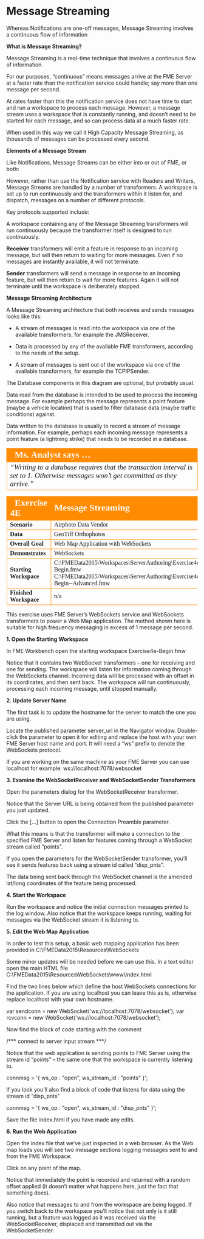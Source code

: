 # Message Streaming

Whereas Notifications are one-off messages, Message Streaming involves a continuous flow of information

**What is Message Streaming?**

Message Streaming is a real-time technique that involves a continuous flow of information.

For our purposes, “continuous” means messages arrive at the FME Server at a faster rate than the notification service could handle; say more than one message per second.

At rates faster than this the notification service does not have time to start and run a workspace to process each message. However, a message stream uses a workspace that is constantly running, and doesn’t need to be started for each message, and so can process data at a much faster rate.

When used in this way we call it High Capacity Message Streaming, as thousands of messages can be processed every second.

**Elements of a Message Stream**

Like Notifications, Message Streams can be either into or out of FME, or both:

However, rather than use the Notification service with Readers and Writers, Message Streams are handled by a number of transformers. A workspace is set up to run continuously and the transformers within it listen for, and dispatch, messages on a number of different protocols.

Key protocols supported include:

A workspace containing any of the Message Streaming transformers will run continuously because the transformer itself is designed to run continuously.

**Receiver** transformers will emit a feature in response to an incoming message, but will then return to waiting for more messages. Even if no messages are instantly available, it will not terminate.

**Sender** transformers will send a message in response to an incoming feature, but will then return to wait for more features. Again it will not terminate until the workspace is deliberately stopped.

**Message Streaming Architecture**

A Message Streaming architecture that both receives and sends messages looks like this:

- A stream of messages is read into the workspace via one of the available transformers, for example the JMSReceiver.

- Data is processed by any of the available FME transformers, according to the needs of the setup.

- A stream of messages is sent out of the workspace via one of the available transformers, for example the TCPIPSender.

The Database components in this diagram are optional, but probably usual.

Data read from the database is intended to be used to process the incoming message. For example perhaps the message represents a point feature (maybe a vehicle location) that is used to filter database data (maybe traffic conditions) against.

Data written to the database is usually to record a stream of message information. For example, perhaps each incoming message represents a point feature (a lightning strike) that needs to be recorded in a database.

<table style="border-spacing: 0px">
<tr>
<td style="vertical-align:middle;background-color:darkorange;border: 2px solid darkorange">
<i class="fa fa-quote-left fa-lg fa-pull-left fa-fw" style="color:white;padding-right: 12px;vertical-align:text-top"></i>
<span style="color:white;font-size:x-large;font-weight: bold;font-family:serif">Ms. Analyst says …</span>
</td>
</tr>

<tr>
<td style="border: 1px solid darkorange">
<span style="font-family:serif; font-style:italic; font-size:larger">
“Writing to a database requires that the transaction interval is set
to 1. Otherwise messages won’t get committed as they arrive.”
</span>
</td>
</tr>
</table>

<table style="border-spacing: 0px;border-collapse: collapse;font-family:serif">
<tr>
<td style="vertical-align:middle;background-color:darkorange;border: 2px solid darkorange">
<i class="fa fa-cogs fa-lg fa-pull-left fa-fw" style="color:white;padding-right: 12px;vertical-align:text-top"></i>
<span style="color:white;font-size:x-large;font-weight: bold">Exercise 4E </span>
</td>
<td style="border: 2px solid darkorange;background-color:darkorange;color:white">
<span style="color:white;font-size:x-large;font-weight: bold">Message
Streaming</span>
</td>
</tr>

<tr>
<td style="border: 1px solid darkorange; font-weight: bold">Scenario</td>
<td style="border: 1px solid darkorange">Airphoto Data Vendor</td>
</tr>

<tr>
<td style="border: 1px solid darkorange; font-weight: bold">Data</td>
<td style="border: 1px solid darkorange">GeoTiff Orthophotos</td>
</tr>

<tr>
<td style="border: 1px solid darkorange; font-weight: bold">Overall Goal</td>
<td style="border: 1px solid darkorange">Web
Map
Application
with
WebSockets</td>
</tr>

<tr>
<td style="border: 1px solid darkorange; font-weight: bold">Demonstrates</td>
<td style="border: 1px solid darkorange">WebSockets</td>
</tr>

<tr>
<td style="border: 1px solid darkorange; font-weight: bold">Starting Workspace</td>
<td style="border: 1px solid darkorange">C:\FMEData2015\Workspaces\ServerAuthoring\Exercise4e-­‐Begin.fmw
C:\FMEData2015\Workspaces\ServerAuthoring\Exercise4e-­‐Begin-­‐Advanced.fmw</td>
</tr>

<tr>
<td style="border: 1px solid darkorange; font-weight: bold">Finished Workspace</td>
<td style="border: 1px solid darkorange">n/a</td>
</tr>

</table>

This exercise uses FME Server’s WebSockets service and WebSockets transformers to power a Web Map application. The method shown here is suitable for high frequency messaging in excess of 1 message per second.

**1. Open the Starting Workspace**

In FME Workbench open the starting workspace Exercise4e-Begin.fmw

Notice that it contains two WebSocket transformers – one for receiving and one for sending. The workspace will listen for information coming through the WebSockets channel. Incoming data will be processed with an offset in its coordinates, and then sent back. The workspace will run continuously, processing each incoming message, until stopped manually.

**2. Update Server Name**

The first task is to update the hostname for the server to match the one you are using.

Locate the published parameter server_url in the Navigator window.
Double-click the parameter to open it for editing and replace the host with your own FME Server host name and port. It will need a “ws” prefix to denote the WebSockets protocol.

If you are working on the same machine as your FME Server you can use localhost for example: ws://localhost:7078/websocket

**3. Examine the WebSocketReceiver and WebSocketSender Transformers**

Open the parameters dialog for the WebSocketReceiver transformer.

Notice that the Server URL is being obtained from the published parameter you just updated.

Click the […] button to open the Connection Preamble parameter.

What this means is that the transformer will make a connection to the specified FME Server and listen for features coming through a WebSocket stream called “points”.

If you open the parameters for the WebSocketSender transformer, you’ll see it sends features back using a stream id called “disp_pnts”.

The data being sent back through the WebSocket channel is the amended lat/long coordinates of the feature being processed.

**4. Start the Workspace**

Run the workspace and notice the initial connection messages printed to the log window. Also notice that the workspace keeps running, waiting for messages via the WebSocket stream it is listening to.

**5. Edit the Web Map Application**

In order to test this setup, a basic web mapping application has been provided in C:\FMEData2015\Resources\WebSockets

Some minor updates will be needed before we can use this. In a text editor open the main HTML file C:\FMEData2015\Resources\WebSockets\www\index.html

Find the two lines below which define the host WebSockets connections for the application. If you are using localhost you can leave this as is, otherwise replace localhost with your own hostname.

var sendconn = new WebSocket('ws://localhost:7078/websocket');
var rcvconn = new WebSocket('ws://localhost:7078/websocket');

Now find the block of code starting with the comment

/*** connect to server input stream ***/

Notice that the web application is sending points to FME Server using the stream id “points” – the same one that the workspace is currently listening to.

connmsg = '{ ws_op : "open", ws_stream_id : "points" }';

If you look you’ll also find a block of code that listens for data using the stream id “disp_pnts”

connmsg = '{ ws_op : "open", ws_stream_id : "disp_pnts" }';

Save the file index.html if you have made any edits.

**6. Run the Web Application**

Open the index file that we’ve just inspected in a web browser.
As the Web map loads you will see two message sections logging messages sent to and from the FME Workspace:

Click on any point of the map.

Notice that immediately the point is recorded and returned with a random offset applied (it doesn’t matter what happens here, just the fact that something does).

Also notice that messages to and from the workspace are being logged.
If you switch back to the workspace you’ll notice that not only is it still running, but a feature was logged as it was received via the WebSocketReceiver, displaced and transmitted out via the
WebSocketSender.
